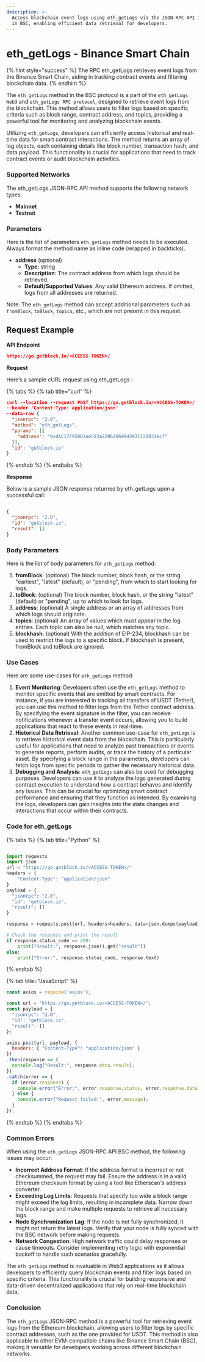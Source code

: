 ```yaml
---
description: >-
  Access blockchain event logs using eth_getLogs via the JSON-RPC API Interface
  in BSC, enabling efficient data retrieval for developers.
---
```


# eth\_getLogs - Binance Smart Chain

{% hint style="success" %}
The RPC eth\_getLogs retrieves event logs from the Binance Smart Chain, aiding in tracking contract events and filtering blockchain data.
{% endhint %}

The `eth_getLogs` method in the BSC protocol is a part of the `eth_getLogs Web3` and `eth_getLogs RPC protocol`, designed to retrieve event logs from the blockchain. This method allows users to filter logs based on specific criteria such as block range, contract address, and topics, providing a powerful tool for monitoring and analyzing blockchain events.

Utilizing `eth_getLogs`, developers can efficiently access historical and real-time data for smart contract interactions. The method returns an array of log objects, each containing details like block number, transaction hash, and data payload. This functionality is crucial for applications that need to track contract events or audit blockchain activities.

### Supported Networks

The eth\_getLogs JSON-RPC API method supports the following network types:

* **Mainnet**
* **Testnet**

### Parameters

Here is the list of parameters `eth_getLogs` method needs to be executed. Always format the method name as inline code (wrapped in backticks).

* **address** (optional)
  * **Type**: string
  * **Description**: The contract address from which logs should be retrieved.
  * **Default/Supported Values**: Any valid Ethereum address. If omitted, logs from all addresses are returned.

Note: The `eth_getLogs` method can accept additional parameters such as `fromBlock`, `toBlock`, `topics`, etc., which are not present in this request.

## Request Example

**API Endpoint**

```json
https://go.getblock.io/<ACCESS-TOKEN>/
```

**Request**

Here’s a sample cURL request using eth\_getLogs :

{% tabs %}
{% tab title="curl" %}
```json
curl --location --request POST https://go.getblock.io/<ACCESS-TOKEN>/
--header 'Content-Type: application/json' 
--data-raw {
  "jsonrpc": "2.0",
  "method": "eth_getLogs",
  "params": [{
    "address": "0xdAC17F958D2ee523a2206206994597C13D831ec7"
  }],
  "id": "getblock.io"
}
```
{% endtab %}
{% endtabs %}

**Response**

Below is a sample JSON response returned by eth\_getLogs upon a successful call:

```json

{
  "jsonrpc": "2.0",
  "id": "getblock.io",
  "result": []
}

```

### Body Parameters

Here is the list of body parameters for `eth_getLogs` method:

1. **fromBlock**: (optional) The block number, block hash, or the string "earliest", "latest" (default), or "pending", from which to start looking for logs.
2. **toBlock**: (optional) The block number, block hash, or the string "latest" (default) or "pending", up to which to look for logs.
3. **address**: (optional) A single address or an array of addresses from which logs should originate.
4. **topics**: (optional) An array of values which must appear in the log entries. Each topic can also be null, which matches any topic.
5. **blockhash**: (optional) With the addition of EIP-234, blockhash can be used to restrict the logs to a specific block. If blockhash is present, fromBlock and toBlock are ignored.

### Use Cases

Here are some use-cases for `eth_getLogs` method:

1. **Event Monitoring**: Developers often use the `eth_getLogs` method to monitor specific events that are emitted by smart contracts. For instance, if you are interested in tracking all transfers of USDT (Tether), you can use this method to filter logs from the Tether contract address. By specifying the event signature in the filter, you can receive notifications whenever a transfer event occurs, allowing you to build applications that react to these events in real-time.
2. **Historical Data Retrieval**: Another common use-case for `eth_getLogs` is to retrieve historical event data from the blockchain. This is particularly useful for applications that need to analyze past transactions or events to generate reports, perform audits, or track the history of a particular asset. By specifying a block range in the parameters, developers can fetch logs from specific periods to gather the necessary historical data.
3. **Debugging and Analysis**: `eth_getLogs` can also be used for debugging purposes. Developers can use it to analyze the logs generated during contract execution to understand how a contract behaves and identify any issues. This can be crucial for optimizing smart contract performance and ensuring that they function as intended. By examining the logs, developers can gain insights into the state changes and interactions that occur within their contracts.

### Code for eth\_getLogs

{% tabs %}
{% tab title="Python" %}
```python

import requests
import json
url = "https://go.getblock.io/<ACCESS-TOKEN>/"
headers = {
    "Content-Type": "application/json"
}
payload = {
  "jsonrpc": "2.0",
  "id": "getblock.io",
  "result": []
}

response = requests.post(url, headers=headers, data=json.dumps(payload))

# Check the response and print the result
if response.status_code == 200:
    print("Result:", response.json().get("result"))
else:
    print("Error:", response.status_code, response.text)

```
{% endtab %}

{% tab title="JavaScript" %}
```javascript
const axios = require('axios');

const url = "https://go.getblock.io/<ACCESS-TOKEN>/";
const payload = {
  "jsonrpc": "2.0",
  "id": "getblock.io",
  "result": []
};

axios.post(url, payload, {
  headers: { "Content-Type": "application/json" }
})
.then(response => {
  console.log("Result:", response.data.result);
})
.catch(error => {
  if (error.response) {
    console.error("Error:", error.response.status, error.response.data);
  } else {
    console.error("Request failed:", error.message);
  }
});
```
{% endtab %}
{% endtabs %}

### Common Errors

When using the `eth_getLogs` JSON-RPC API BSC method, the following issues may occur:

* **Incorrect Address Format**: If the address format is incorrect or not checksummed, the request may fail. Ensure the address is in a valid Ethereum checksum format by using a tool like Etherscan's address converter.
* **Exceeding Log Limits**: Requests that specify too wide a block range might exceed the log limits, resulting in incomplete data. Narrow down the block range and make multiple requests to retrieve all necessary logs.
* **Node Synchronization Lag**: If the node is not fully synchronized, it might not return the latest logs. Verify that your node is fully synced with the BSC network before making requests.
* **Network Congestion**: High network traffic could delay responses or cause timeouts. Consider implementing retry logic with exponential backoff to handle such scenarios gracefully.

The `eth_getLogs` method is invaluable in Web3 applications as it allows developers to efficiently query blockchain events and filter logs based on specific criteria. This functionality is crucial for building responsive and data-driven decentralized applications that rely on real-time blockchain data.

### Conclusion

The `eth_getLogs` JSON-RPC method is a powerful tool for retrieving event logs from the Ethereum blockchain, allowing users to filter logs by specific contract addresses, such as the one provided for USDT. This method is also applicable to other EVM-compatible chains like Binance Smart Chain (BSC), making it versatile for developers working across different blockchain networks.
